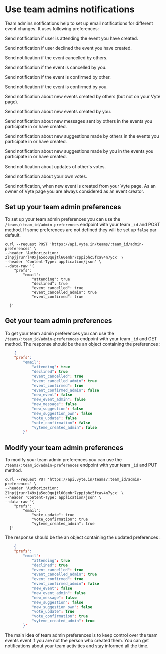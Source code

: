 # Use team admins notifications

Team admins notifications help to set up email notifications for different event changes. It uses following preferences:

<attributes title="Preferences">

<attribute name="attending" type="boolean" default="false">

Send notification if user is attending the event you have created.

</attribute>
<attribute name="declined" type="boolean" default="false">

Send notification if user declined the event you have created.

</attribute>
<attribute name="event_cancelled" type="boolean" default="false">

Send notification if the event cancelled by others.

</attribute>
<attribute name="event_cancelled_admin" type="boolean" default="false">

Send notification if the event is cancelled by you.

</attribute>

<attribute name="event_confirmed" type="boolean" default="false">

Send notification if the event is confirmed by other.

</attribute>

<attribute name="event_confirmed_admin" type="boolean" default="false">

Send notification if the event is confirmed by you.

</attribute>

<attribute name="new_event" type="boolean" default="false">

Send notification about new events created by others (but not on your Vyte page).

</attribute>

<attribute name="new_event_admin" type="boolean" default="false">

Send notification about new events created by you.

</attribute>

<attribute name="new_message" type="boolean" default="false">

Send notification about new messages sent by others in the events you participate in or have created.

</attribute>

<attribute name="new_suggestion" type="boolean" default="false">

Send notification about new suggestions made by others in the events you participate in or have created.

</attribute>

<attribute name="new_suggestion_own" type="boolean" default="false">

Send notification about new suggestions made by you in the events you participate in or have created.

</attribute>

<attribute name="vote_update" type="boolean" default="false">

Send notification about updates of other's votes.

</attribute>

<attribute name="vote_confirmation" type="boolean" default="false">

Send notification about your own votes.

</attribute>

<attribute name="vyteme_created_admin" type="boolean" default="false">

Send notification, when new event is created from your Vyte page. As an owner of Vyte page you are always considered as an event creator.

</attribute>

## Set up your team admin preferences
To set up your team admin preferences you can use the `/teams/:team_id/admin-preferences` endpoint with your team `_id` and POST method. If some preferences are not defined they will be set up `false` par default.

```shell screen-hidden
curl --request POST 'https://api.vyte.in/teams/:team_id/admin-preferences' \
--header 'Authorization: 2lnpjjrurrl49xja5oo0qujtl60embr7zppiphc5fcav4n7ycx' \
--header 'Content-Type: application/json' \
--data-raw '{
    "prefs":
        "email":
            "attending": true
            "declined": true
            "event_cancelled": true
            "event_cancelled_admin": true
            "event_confirmed": true

  }'
```

## Get your team admin preferences
To get your team admin preferences you can use the `/teams/:team_id/admin-preferences` endpoint with your team `_id` and GET method. The response should be the an object containing the preferences :

```json light-code
    {
    "prefs":
        "email":
            "attending": true
            "declined": true
            "event_cancelled": true
            "event_cancelled_admin": true
            "event_confirmed": true
            "event_confirmed_admin": false
            "new_event": false
            "new_event_admin": false
            "new_message": false
            "new_suggestion": false
            "new_suggestion_own": false
            "vote_update": false
            "vote_confirmation": false
            "vyteme_created_admin": false
        }'

```

## Modify your team admin preferences
To modify your team admin preferences you can use the `/teams/:team_id/admin-preferences` endpoint with your team `_id` and PUT method.

```shell screen-hidden
curl --request PUT 'https://api.vyte.in/teams/:team_id/admin-preferences' \
--header 'Authorization: 2lnpjjrurrl49xja5oo0qujtl60embr7zppiphc5fcav4n7ycx' \
--header 'Content-Type: application/json' \
--data-raw '{
    "prefs":
        "email":
            "vote_update": true
            "vote_confirmation": true
            "vyteme_created_admin": true
  }'
```

The response should be the an object containing the updated preferences :

```json light-code
    {
    "prefs":
        "email":
            "attending": true
            "declined": true
            "event_cancelled": true
            "event_cancelled_admin": true
            "event_confirmed": true
            "event_confirmed_admin": false
            "new_event": false
            "new_event_admin": false
            "new_message": false
            "new_suggestion": false
            "new_suggestion_own": false
            "vote_update": true
            "vote_confirmation": true
            "vyteme_created_admin": true
        }'

```

The main idea of team admin preferences is to keep control over the team events event if you are not the person who created them. You can get notifications about your team activities and stay informed all the time.




